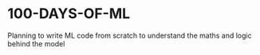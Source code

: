 # 100-DAYS-OF-ML
Planning to write ML code from scratch to understand the maths and logic behind the model
